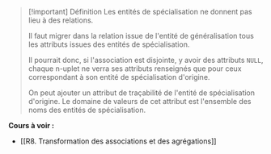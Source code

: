 
>[!important] Définition
>Les entités de spécialisation ne donnent pas lieu à des relations.
>
>Il faut migrer dans la relation issue de l'entité de généralisation tous les attributs issues des entités de spécialisation.
>
>Il pourrait donc, si l'association est disjointe, y avoir des attributs `NULL`, chaque n-uplet ne verra ses attributs renseignés que pour ceux correspondant à son entité de spécialisation d'origine.
>
>On peut ajouter un attribut de traçabilité de l'entité de spécialisation d'origine. Le domaine de valeurs de cet attribut est l'ensemble des noms des entités de spécialisation.

**Cours à voir :**
- [[R8. Transformation des associations et des agrégations]]